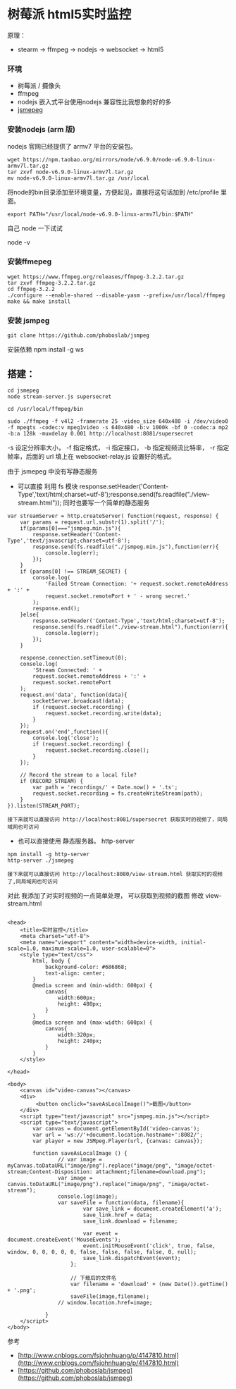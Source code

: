 # 树莓派 html5实时监控
原理：
- stearm -> ffmpeg -> nodejs -> websocket -> html5

### 环境

- 树莓派 / 摄像头
- ffmpeg
- nodejs 嵌入式平台使用nodejs 兼容性比我想象的好的多
- [jsmepeg](https://github.com/phoboslab/jsmpeg)

### 安装nodejs (arm 版)

nodejs 官网已经提供了 armv7 平台的安装包。
```
wget https://npm.taobao.org/mirrors/node/v6.9.0/node-v6.9.0-linux-armv7l.tar.gz
tar zxvf node-v6.9.0-linux-armv7l.tar.gz
mv node-v6.9.0-linux-armv7l.tar.gz /usr/local
```
将node的bin目录添加至环境变量，方便起见，直接将这句话加到 /etc/profile 里面。
```
export PATH="/usr/local/node-v6.9.0-linux-armv7l/bin:$PATH"
```
自己 node 一下试试

node -v

### 安装ffmepeg

```
wget https://www.ffmpeg.org/releases/ffmpeg-3.2.2.tar.gz
tar zxvf ffmpeg-3.2.2.tar.gz
cd ffmpeg-3.2.2
./configure --enable-shared --disable-yasm --prefix=/usr/local/ffmpeg
make && make install
```
### 安装 jsmpeg
```
git clone https://github.com/phoboslab/jsmpeg
```
安装依赖 npm install -g ws

## 搭建：
```
cd jsmepeg
node stream-server.js supersecret
```

 ```
cd /usr/local/ffmpeg/bin

sudo ./ffmpeg -f v4l2 -framerate 25 -video_size 640x480 -i /dev/video0 -f mpegts -codec:v mpeg1video -s 640x480 -b:v 1000k -bf 0 -codec:a mp2 -b:a 128k -muxdelay 0.001 http://localhost:8081/supersecret
 ```
 -s 设定分辨率大小， -f 指定格式， -i 指定接口， -b 指定视频流比特率， -r 指定帧率，后面的 url 填上在 websocket-relay.js 设置好的格式。

由于 jsmepeg 中没有写静态服务

- 可以直接 利用 fs 模块 response.setHeader('Content-Type','text/html;charset=utf-8');response.send(fs.readfile("./view-stream.html")); 同时也要写一个简单的静态服务
```
var streamServer = http.createServer( function(request, response) {
	var params = request.url.substr(1).split('/');
    if(params[0]==="jsmpeg.min.js"){
        response.setHeader('Content-Type','text/javascript;charset=utf-8');
        response.send(fs.readfile("./jsmpeg.min.js"),function(err){
            console.log(err);
        });
    }
	if (params[0] !== STREAM_SECRET) {
		console.log(
			'Failed Stream Connection: '+ request.socket.remoteAddress + ':' +
			request.socket.remotePort + ' - wrong secret.'
		);
		response.end();
	}else{
        response.setHeader('Content-Type','text/html;charset=utf-8');
        response.send(fs.readfile("./view-stream.html"),function(err){
            console.log(err);
        });
    }

	response.connection.setTimeout(0);
	console.log(
		'Stream Connected: ' + 
		request.socket.remoteAddress + ':' +
		request.socket.remotePort
	);
	request.on('data', function(data){
		socketServer.broadcast(data);
		if (request.socket.recording) {
			request.socket.recording.write(data);
		}
	});
	request.on('end',function(){
		console.log('close');
		if (request.socket.recording) {
			request.socket.recording.close();
		}
	});

	// Record the stream to a local file?
	if (RECORD_STREAM) {
		var path = 'recordings/' + Date.now() + '.ts';
		request.socket.recording = fs.createWriteStream(path);
	}
}).listen(STREAM_PORT);

接下来就可以直接访问 http://localhost:8081/supersecret 获取实时的视频了，同局域网也可访问
```

- 也可以直接使用 静态服务器。 http-server 
```
npm install -g http-server
http-server ./jsmepeg

接下来就可以直接访问 http://localhost:8080/view-stream.html 获取实时的视频了,同局域网也可访问

``` 

对此 我添加了对实时视频的一点简单处理， 可以获取到视频的截图
修改 view-stream.html

```

<head>
	<title>实时监控</title>
	<meta charset="utf-8">
	<meta name="viewport" content="width=device-width, initial-scale=1.0, maximum-scale=1.0, user-scalable=0">
	<style type="text/css">
		html, body {
			background-color: #686868;
			text-align: center;
		}
		@media screen and (min-width: 600px) {
			canvas{
				width:600px;
				height: 480px;
			}
		}
		@media screen and (max-width: 600px) {
    		canvas{
				width:320px;
				height: 240px;
			}
		}
	</style>
	
</head>
```
```
<body>
	<canvas id="video-canvas"></canvas>
	<div>
		 <button onclick="saveAsLocalImage()">截图</button>
	</div>
	<script type="text/javascript" src="jsmpeg.min.js"></script>
	<script type="text/javascript">
		var canvas = document.getElementById('video-canvas');
		var url = 'ws://'+document.location.hostname+':8082/';
		var player = new JSMpeg.Player(url, {canvas: canvas});
		
		function saveAsLocalImage () {   
                // var image = myCanvas.toDataURL("image/png").replace("image/png", "image/octet-stream;Content-Disposition: attachment;filename=download.png");  
				var image = canvas.toDataURL("image/png").replace("image/png", "image/octet-stream");  
				console.log(image);
				var saveFile = function(data, filename){
    					var save_link = document.createElement('a');
    					save_link.href = data;
    					save_link.download = filename;
   
    					var event = document.createEvent('MouseEvents');
    					event.initMouseEvent('click', true, false, window, 0, 0, 0, 0, 0, false, false, false, false, 0, null);
    					save_link.dispatchEvent(event);
					};
   
					// 下载后的文件名
					var filename = 'download' + (new Date()).getTime() + '.png';
					saveFile(image,filename); 
                // window.location.href=image; 

            }  
	</script>
</body>

```

参考

- [http://www.cnblogs.com/fsjohnhuang/p/4147810.html](http://www.cnblogs.com/fsjohnhuang/p/4147810.html)
- [https://github.com/phoboslab/jsmpeg](https://github.com/phoboslab/jsmpeg)








